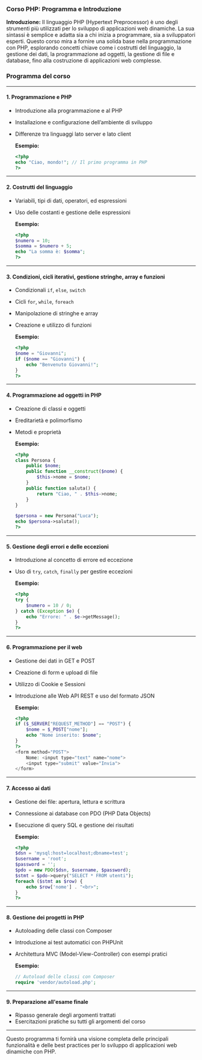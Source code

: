 ### Corso PHP: Programma e Introduzione

**Introduzione:**
Il linguaggio PHP (Hypertext Preprocessor) è uno degli strumenti più utilizzati per lo sviluppo di applicazioni web dinamiche. La sua sintassi è semplice e adatta sia a chi inizia a programmare, sia a sviluppatori esperti. Questo corso mira a fornire una solida base nella programmazione con PHP, esplorando concetti chiave come i costrutti del linguaggio, la gestione dei dati, la programmazione ad oggetti, la gestione di file e database, fino alla costruzione di applicazioni web complesse.

### Programma del corso

---

#### **1. Programmazione e PHP**

- Introduzione alla programmazione e al PHP
- Installazione e configurazione dell’ambiente di sviluppo
- Differenze tra linguaggi lato server e lato client

   **Esempio:**

   ```php
   <?php
   echo "Ciao, mondo!"; // Il primo programma in PHP
   ?>
   ```

---

#### **2. Costrutti del linguaggio**

- Variabili, tipi di dati, operatori, ed espressioni
- Uso delle costanti e gestione delle espressioni

   **Esempio:**

   ```php
   <?php
   $numero = 10;
   $somma = $numero + 5;
   echo "La somma è: $somma";
   ?>
   ```

---

#### **3. Condizioni, cicli iterativi, gestione stringhe, array e funzioni**

- Condizionali `if`, `else`, `switch`
- Cicli `for`, `while`, `foreach`
- Manipolazione di stringhe e array
- Creazione e utilizzo di funzioni

   **Esempio:**

   ```php
   <?php
   $nome = "Giovanni";
   if ($nome == "Giovanni") {
       echo "Benvenuto Giovanni!";
   }
   ?>
   ```

---

#### **4. Programmazione ad oggetti in PHP**

- Creazione di classi e oggetti
- Ereditarietà e polimorfismo
- Metodi e proprietà

   **Esempio:**

   ```php
   <?php
   class Persona {
       public $nome;
       public function __construct($nome) {
           $this->nome = $nome;
       }
       public function saluta() {
           return "Ciao, " . $this->nome;
       }
   }

   $persona = new Persona("Luca");
   echo $persona->saluta();
   ?>
   ```

---

#### **5. Gestione degli errori e delle eccezioni**

- Introduzione al concetto di errore ed eccezione
- Uso di `try`, `catch`, `finally` per gestire eccezioni

   **Esempio:**

   ```php
   <?php
   try {
       $numero = 10 / 0;
   } catch (Exception $e) {
       echo "Errore: " . $e->getMessage();
   }
   ?>
   ```

---

#### **6. Programmazione per il web**

- Gestione dei dati in GET e POST
- Creazione di form e upload di file
- Utilizzo di Cookie e Sessioni
- Introduzione alle Web API REST e uso del formato JSON

   **Esempio:**

   ```php
   <?php
   if ($_SERVER["REQUEST_METHOD"] == "POST") {
       $nome = $_POST["nome"];
       echo "Nome inserito: $nome";
   }
   ?>
   <form method="POST">
       Nome: <input type="text" name="nome">
       <input type="submit" value="Invia">
   </form>
   ```

---

#### **7. Accesso ai dati**

- Gestione dei file: apertura, lettura e scrittura
- Connessione ai database con PDO (PHP Data Objects)
- Esecuzione di query SQL e gestione dei risultati

   **Esempio:**

   ```php
   <?php
   $dsn = 'mysql:host=localhost;dbname=test';
   $username = 'root';
   $password = '';
   $pdo = new PDO($dsn, $username, $password);
   $stmt = $pdo->query("SELECT * FROM utenti");
   foreach ($stmt as $row) {
       echo $row['nome'] . "<br>";
   }
   ?>
   ```

---

#### **8. Gestione dei progetti in PHP**

- Autoloading delle classi con Composer
- Introduzione ai test automatici con PHPUnit
- Architettura MVC (Model-View-Controller) con esempi pratici

   **Esempio:**

   ```php
   // Autoload delle classi con Composer
   require 'vendor/autoload.php';
   ```

---

#### **9. Preparazione all'esame finale**

- Ripasso generale degli argomenti trattati
- Esercitazioni pratiche su tutti gli argomenti del corso

---

Questo programma ti fornirà una visione completa delle principali funzionalità e delle best practices per lo sviluppo di applicazioni web dinamiche con PHP.
